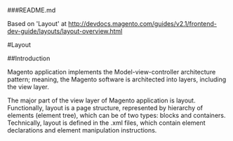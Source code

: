 ###README.md

Based on 'Layout' at http://devdocs.magento.com/guides/v2.1/frontend-dev-guide/layouts/layout-overview.html

#Layout

##Introduction

Magento application implements the Model-view-controller architecture pattern; meaning, the Magento software is architected into layers, including the view layer.

The major part of the view layer of Magento application is layout. Functionally, layout is a page structure, represented by hierarchy of elements (element tree), which can be of two types: blocks and containers. Technically, layout is defined in the .xml files, which contain element declarations and element manipulation instructions.